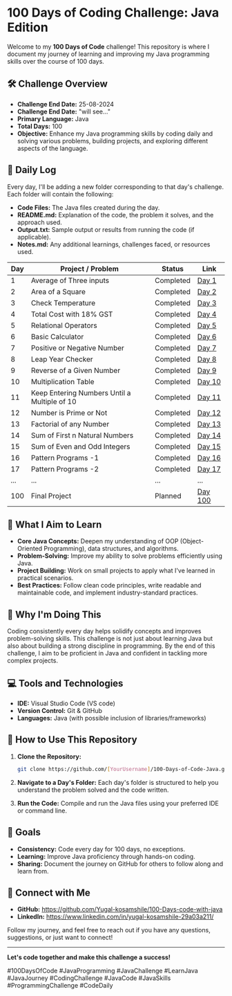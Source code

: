 # 100 Days of Coding Challenge: Java Edition

Welcome to my **100 Days of Code** challenge! This repository is where I document my journey of learning and improving my Java programming skills over the course of 100 days. 

## 🛠️ Challenge Overview

- **Challenge End Date:** 25-08-2024
- **Challenge End Date:** "will see..."
- **Primary Language:** Java
- **Total Days:** 100
- **Objective:** Enhance my Java programming skills by coding daily and solving various problems, building projects, and exploring different aspects of the language.

## 📅 Daily Log

Every day, I'll be adding a new folder corresponding to that day's challenge. Each folder will contain the following:

- **Code Files:** The Java files created during the day.
- **README.md:** Explanation of the code, the problem it solves, and the approach used.
- **Output.txt:** Sample output or results from running the code (if applicable).
- **Notes.md:** Any additional learnings, challenges faced, or resources used.

| Day | Project / Problem | Status | Link |
|-----|-------------------|--------|------|
| 1   | Average of Three inputs | Completed | [Day 1](./Day%201) |
| 2   | Area of a Square | Completed | [Day 2](./Day%202) |
| 3   | Check Temperature | Completed | [Day 3](./Day%203) |
| 4   | Total Cost with 18% GST | Completed | [Day 4](./Day%204) |
| 5   | Relational Operators | Completed | [Day 5](./Day%205) |
| 6   | Basic Calculator | Completed | [Day 6](./Day%206) |
| 7   | Positive or Negative Number| Completed | [Day 7](./Day%207) |
| 8   | Leap Year Checker |Completed | [Day 8](./Day%208) |
| 9   | Reverse of a Given Number | Completed | [Day 9](./Day%209) |
| 10  | Multiplication Table | Completed | [Day 10](./Day%2010)|
| 11  | Keep Entering Numbers Until a Multiple of 10 | Completed | [Day 11](./Day%2011)|
| 12   |Number is Prime or Not | Completed | [Day 12](./Day%2012) |
| 13   | Factorial of any Number | Completed | [Day 13](./Day%2013) |
| 14   | Sum of First n Natural Numbers | Completed | [Day 14](./Day%2014) |
| 15   | Sum of Even and Odd Integers | Completed | [Day 15](./Day%2015) |
| 16   | Pattern Programs -1 | Completed | [Day 16](./Day%2016) |
| 17   | Pattern Programs -2 | Completed | [Day 17](./Day%2017) |
| ... | ... | ... | ... |
| 100 | Final Project | Planned | [Day 100](./Day100) |

## 🧠 What I Aim to Learn

- **Core Java Concepts:** Deepen my understanding of OOP (Object-Oriented Programming), data structures, and algorithms.
- **Problem-Solving:** Improve my ability to solve problems efficiently using Java.
- **Project Building:** Work on small projects to apply what I've learned in practical scenarios.
- **Best Practices:** Follow clean code principles, write readable and maintainable code, and implement industry-standard practices.

## 🚀 Why I'm Doing This

Coding consistently every day helps solidify concepts and improves problem-solving skills. This challenge is not just about learning Java but also about building a strong discipline in programming. By the end of this challenge, I aim to be proficient in Java and confident in tackling more complex projects.

## 💻 Tools and Technologies

- **IDE:** Visual Studio Code (VS code)
- **Version Control:** Git & GitHub
- **Languages:** Java (with possible inclusion of libraries/frameworks)

## 📝 How to Use This Repository

1. **Clone the Repository:**
   ```bash
   git clone https://github.com/[YourUsername]/100-Days-of-Code-Java.git
   ```
2. **Navigate to a Day's Folder:**
   Each day's folder is structured to help you understand the problem solved and the code written.

3. **Run the Code:**
   Compile and run the Java files using your preferred IDE or command line.

## 🎯 Goals

- **Consistency:** Code every day for 100 days, no exceptions.
- **Learning:** Improve Java proficiency through hands-on coding.
- **Sharing:** Document the journey on GitHub for others to follow along and learn from.

## 📢 Connect with Me

- **GitHub:** https://github.com/Yugal-kosamshile/100-Days-code-with-java
- **LinkedIn:** https://www.linkedin.com/in/yugal-kosamshile-29a03a211/

Follow my journey, and feel free to reach out if you have any questions, suggestions, or just want to connect!

---

**Let's code together and make this challenge a success!**

#100DaysOfCode #JavaProgramming  #JavaChallenge #LearnJava #JavaJourney #CodingChallenge #JavaCode #JavaSkills #ProgrammingChallenge #CodeDaily
